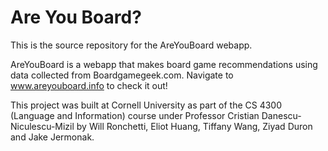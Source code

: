 # Are You Board?

This is the source repository for the AreYouBoard webapp.

AreYouBoard is a webapp that makes board game recommendations using data collected from Boardgamegeek.com. Navigate to www.areyouboard.info to check it out!

This project was built at Cornell University as part of the CS 4300 (Language and Information) course under Professor Cristian Danescu-Niculescu-Mizil by Will Ronchetti, Eliot Huang, Tiffany Wang, Ziyad Duron and Jake Jermonak.
